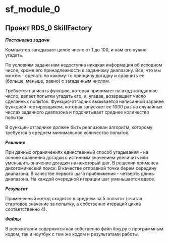 # sf_module_0
## Проект RDS_0 SkillFactory

***Постановка задачи***

Компьютер загадывает целое число от 1 до 100, и нам его нужно угадать. 

По условиям задачи нам недоступна никакая информация об исходном числе, кроме его принадлежности к заданному диапазону.
Все, что мы можем - сделать по какому-то принципу догадку и сравнить ее (больше, меньше, равно) с загаданным числом.

Требуется написать функцию, которая принимает на вход загаданное число, делает попытки угадать его, и, угадав, возвращает число сделанных попыток. Функция-отгадчик вызывается написанной заранее функцией-тестировщиком, которая запускает ее 1000 раз на случайных числах заданного диапазона и подсчитывает среднее количество попыток.

В функции-отгадчике должен быть реализован алгоритм, которому требуется в среднем минимальное количество попыток.

***Решение***

При данных ограничениях единственный способ угадывания - на основе сравнения догадки с истинным значением увеличить или уменьшить значение догадки на некоторый шаг.
В решении применен дихотомический поиск. В качестве отправной точки берем середину диапазона. 
В качестве первого шага приближения - четверть длины диапазона. На каждой очередной итерации шаг уменьшается вдвое. 

***Результат***

Примененный метод сходится в среднем за 5 попыток (считая стартовое значение за попытку, а собственно итераций цикла соответственно 4).

***Файлы***

В репозитории содержится как собственно файл itog.py c программным кодом, так и ноутбук с тем же кодом и результатами работы.

